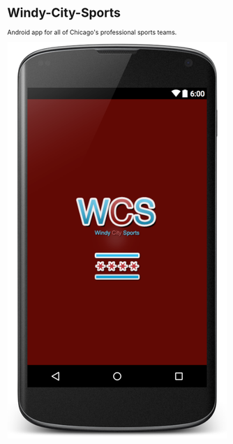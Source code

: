 # Windy-City-Sports
Android app for all of Chicago's professional sports teams.

![alt tag](git_images/splash.png)
